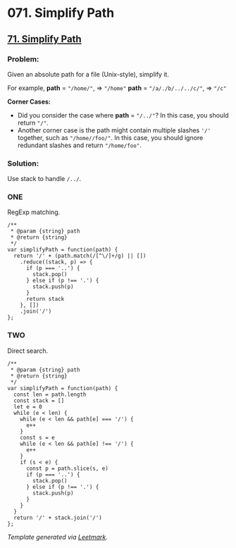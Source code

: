 # 071. Simplify Path

## [71. Simplify Path](https://leetcode.com/problems/simplify-path/description/)

### Problem:

Given an absolute path for a file (Unix-style), simplify it.

For example, **path** = `"/home/"`, => `"/home"` **path** = `"/a/./b/../../c/"`, => `"/c"`

**Corner Cases:**

- Did you consider the case where **path** = `"/../"`? In this case, you should return `"/"`.
- Another corner case is the path might contain multiple slashes `'/'` together, such as `"/home//foo/"`. In this case, you should ignore redundant slashes and return `"/home/foo"`.

### Solution:

Use stack to handle `/../`.

### ONE

RegExp matching.

```
/**
 * @param {string} path
 * @return {string}
 */
var simplifyPath = function(path) {
  return '/' + (path.match(/[^\/]+/g) || [])
    .reduce((stack, p) => {
      if (p === '..') {
        stack.pop()
      } else if (p !== '.') {
        stack.push(p)
      }
      return stack
    }, [])
    .join('/')
};
```

### TWO

Direct search.

```
/**
 * @param {string} path
 * @return {string}
 */
var simplifyPath = function(path) {
  const len = path.length
  const stack = []
  let e = 0
  while (e < len) {
    while (e < len && path[e] === '/') {
      e++
    }
    const s = e
    while (e < len && path[e] !== '/') {
      e++
    }
    if (s < e) {
      const p = path.slice(s, e)
      if (p === '..') {
        stack.pop()
      } else if (p !== '.') {
        stack.push(p)
      }
    }
  }
  return '/' + stack.join('/')
};
```

*Template generated via [Leetmark](https://github.com/crimx/crx-leetmark).*